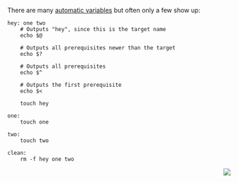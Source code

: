 There are many [automatic variables](https://www.gnu.org/software/make/manual/html_node/Automatic-Variables.html) but often only a few show up:

```make
hey: one two
	# Outputs "hey", since this is the target name
	echo $@

	# Outputs all prerequisites newer than the target
	echo $?

	# Outputs all prerequisites
	echo $^

	# Outputs the first prerequisite
	echo $<

	touch hey

one:
	touch one

two:
	touch two

clean:
	rm -f hey one two
```

<p align="right">
	<a href="https://github.com/AmrElsayyad/makefile-tutorial/tree/main/EX007%20-%20Targets" id="EX007">
  		<img src="https://img.shields.io/badge/Next-EX007: Targets-blue.svg">
	</a>
</p>
